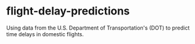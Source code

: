 # flight-delay-predictions
Using data from the U.S. Department of Transportation's (DOT) to predict time delays in domestic flights.
